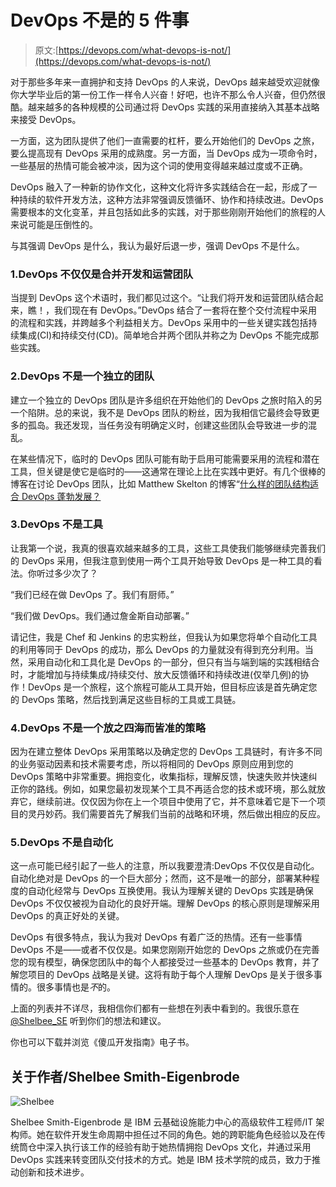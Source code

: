 # DevOps 不是的 5 件事

> 原文:[https://devops.com/what-devops-is-not/](https://devops.com/what-devops-is-not/)

对于那些多年来一直拥护和支持 DevOps 的人来说，DevOps 越来越受欢迎就像你大学毕业后的第一份工作一样令人兴奋！好吧，也许不那么令人兴奋，但仍然很酷。越来越多的各种规模的公司通过将 DevOps 实践的采用直接纳入其基本战略来接受 DevOps。

一方面，这为团队提供了他们一直需要的杠杆，要么开始他们的 DevOps 之旅，要么提高现有 DevOps 采用的成熟度。另一方面，当 DevOps 成为一项命令时，一些基层的热情可能会被冲淡，因为这个词的使用变得越来越过度或不正确。

DevOps 融入了一种新的协作文化，这种文化将许多实践结合在一起，形成了一种持续的软件开发方法，这种方法非常强调反馈循环、协作和持续改进。DevOps 需要根本的文化变革，并且包括如此多的实践，对于那些刚刚开始他们的旅程的人来说可能是压倒性的。

与其强调 DevOps 是什么，我认为最好后退一步，强调 DevOps 不是什么。

### 1.DevOps 不仅仅是合并开发和运营团队

当提到 DevOps 这个术语时，我们都见过这个。“让我们将开发和运营团队结合起来，瞧！，我们现在有 DevOps。”DevOps 结合了一套将在整个交付流程中采用的流程和实践，并跨越多个利益相关方。DevOps 采用中的一些关键实践包括持续集成(CI)和持续交付(CD)。简单地合并两个团队并称之为 DevOps 不能完成那些实践。

### 2.DevOps 不是一个独立的团队

建立一个独立的 DevOps 团队是许多组织在开始他们的 DevOps 之旅时陷入的另一个陷阱。总的来说，我不是 DevOps 团队的粉丝，因为我相信它最终会导致更多的孤岛。我还发现，当任务没有明确定义时，创建这些团队会导致进一步的混乱。

在某些情况下，临时的 DevOps 团队可能有助于启用可能需要采用的流程和潜在工具，但关键是使它是临时的——这通常在理论上比在实践中更好。有几个很棒的博客在讨论 DevOps 团队，比如 Matthew Skelton 的博客“[什么样的团队结构适合 DevOps 蓬勃发展？](http://blog.matthewskelton.net/2013/10/22/what-team-structure-is-right-for-devops-to-flourish/#more-839)

### 3.DevOps 不是工具

让我第一个说，我真的很喜欢越来越多的工具，这些工具使我们能够继续完善我们的 DevOps 采用，但我注意到使用一两个工具开始导致 DevOps 是一种工具的看法。你听过多少次了？

“我们已经在做 DevOps 了。我们有厨师。”

“我们做 DevOps。我们通过詹金斯自动部署。”

请记住，我是 Chef 和 Jenkins 的忠实粉丝，但我认为如果您将单个自动化工具的利用等同于 DevOps 的成功，那么 DevOps 的力量就没有得到充分利用。当然，采用自动化和工具化是 DevOps 的一部分，但只有当与端到端的实践相结合时，才能增加与持续集成/持续交付、放大反馈循环和持续改进(仅举几例)的协作！DevOps 是一个旅程，这个旅程可能从工具开始，但目标应该是首先确定您的 DevOps 策略，然后找到满足这些目标的工具或工具链。

### 4.DevOps 不是一个放之四海而皆准的策略

因为在建立整体 DevOps 采用策略以及确定您的 DevOps 工具链时，有许多不同的业务驱动因素和技术需要考虑，所以将相同的 DevOps 原则应用到您的 DevOps 策略中非常重要。拥抱变化，收集指标，理解反馈，快速失败并快速纠正你的路线。例如，如果您最初发现某个工具不再适合您的技术或环境，那么就放弃它，继续前进。仅仅因为你在上一个项目中使用了它，并不意味着它是下一个项目的灵丹妙药。我们需要首先了解我们当前的战略和环境，然后做出相应的反应。

### 5.DevOps 不是自动化

这一点可能已经引起了一些人的注意，所以我要澄清:DevOps 不仅仅是自动化。自动化绝对是 DevOps 的一个巨大部分；然而，这不是唯一的部分，部署某种程度的自动化经常与 DevOps 互换使用。我认为理解关键的 DevOps 实践是确保 DevOps 不仅仅被视为自动化的良好开端。理解 DevOps 的核心原则是理解采用 DevOps 的真正好处的关键。

DevOps 有很多特点，我认为我对 DevOps 有着广泛的热情。还有一些事情 DevOps 不是——或者不仅仅是。如果您刚刚开始您的 DevOps 之旅或仍在完善您的现有模型，确保您团队中的每个人都接受过一些基本的 DevOps 教育，并了解您项目的 DevOps 战略是关键。这将有助于每个人理解 DevOps 是关于很多事情的。很多事情也是*不*的。

上面的列表并不详尽，我相信你们都有一些想在列表中看到的。我很乐意在 [@Shelbee_SE](https://twitter.com/shelbee_se) 听到你们的想法和建议。

你也可以下载并浏览《傻瓜开发指南》电子书。

## 关于作者/Shelbee Smith-Eigenbrode

![Shelbee](../Images/8afa46149964dd1f1611b750f31074cd.png)

Shelbee Smith-Eigenbrode 是 IBM 云基础设施能力中心的高级软件工程师/IT 架构师。她在软件开发生命周期中担任过不同的角色。她的跨职能角色经验以及在传统筒仓中深入执行该工作的经验有助于她热情拥抱 DevOps 文化，并通过采用 DevOps 实践来转变团队交付技术的方式。她是 IBM 技术学院的成员，致力于推动创新和技术进步。